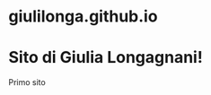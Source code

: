 # giulilonga.github.io
<!DOCTYPE html>
<html lang="it">
<head>
  <meta charset="UTF-8">
</head>
<body>
  <h1>Sito di Giulia Longagnani!</h1>
  <p>Primo sito</p>
</body>
</html>
